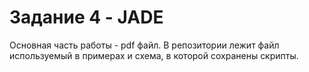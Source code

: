 # Задание 4 - JADE
Основная часть работы - pdf файл. В репозитории лежит файл используемый в примерах и схема, в которой сохранены скрипты.

